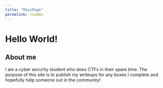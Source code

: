 ```yaml
---
title: "MainPage"
permalink: /index
---
```


# Hello World!

## About me

I am a cyber security student who does CTFs in their spare time. The purpose of this site is to publish my writeups for any boxes I complete and hopefully help someone out in the community!

